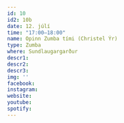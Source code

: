 ```yaml
---
id: 10
id2: 10b
date: 12. júlí
time: "17:00–18:00"
name: Opinn Zumba tími (Christel Ýr)
type: Zumba
where: Sundlaugargarður
descr1:
descr2: 
descr3: 
img: ''
facebook:
instagram: 
website:
youtube: 
spotify: 
---
```

